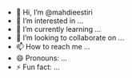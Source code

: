 - 👋 Hi, I’m @mahdieestiri
- 👀 I’m interested in ...
- 🌱 I’m currently learning ...
- 💞️ I’m looking to collaborate on ...
- 📫 How to reach me ...
- 😄 Pronouns: ...
- ⚡ Fun fact: ...

<!---
mahdieestiri/mahdieestiri is a ✨ special ✨ repository because its `README.md` (this file) appears on your GitHub profile.
You can click the Preview link to take a look at your changes.
--->
